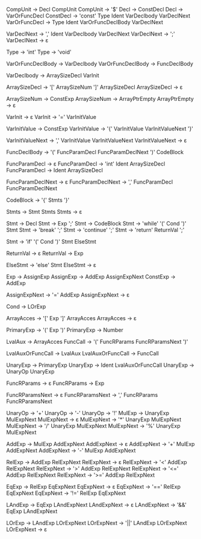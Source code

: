 CompUnit -> Decl CompUnit
CompUnit -> '$'
Decl -> ConstDecl
Decl -> VarOrFuncDecl
ConstDecl -> 'const' Type Ident VarDeclbody VarDeclNext
VarOrFuncDecl -> Type Ident VarOrFuncDeclBody VarDeclNext

VarDeclNext -> ',' Ident VarDeclbody VarDeclNext
VarDeclNext -> ';'
VarDeclNext -> ε

Type -> 'int'
Type -> 'void'

VarOrFuncDeclBody -> VarDeclbody
VarOrFuncDeclBody -> FuncDeclBody

VarDeclbody -> ArraySizeDecl VarInit

ArraySizeDecl -> '[' ArraySizeNum ']' ArraySizeDecl
ArraySizeDecl -> ε

ArraySizeNum -> ConstExp
ArraySizeNum -> ArrayPtrEmpty
ArrayPtrEmpty -> ε

VarInit -> ε
VarInit -> '=' VarInitValue 

VarInitValue -> ConstExp
VarInitValue -> '{' VarInitValue VarInitValueNext '}'

VarInitValueNext -> ',' VarInitValue VarInitValueNext
VarInitValueNext -> ε

FuncDeclBody -> '(' FuncParamDecl FuncParamDeclNext ')' CodeBlock

FuncParamDecl -> ε
FuncParamDecl -> 'int' Ident ArraySizeDecl
FuncParamDecl -> Ident ArraySizeDecl

FuncParamDeclNext -> ε
FuncParamDeclNext -> ',' FuncParamDecl FuncParamDeclNext

CodeBlock -> '{' Stmts '}'

Stmts -> Stmt Stmts
Stmts -> ε

Stmt -> Decl
Stmt -> Exp ';'
Stmt -> CodeBlock 
Stmt -> 'while' '(' Cond ')' Stmt
Stmt -> 'break' ';'
Stmt -> 'continue' ';'
Stmt -> 'return' ReturnVal ';'

Stmt -> 'if' '(' Cond ')' Stmt ElseStmt 

ReturnVal -> ε
ReturnVal -> Exp

ElseStmt -> 'else' Stmt
ElseStmt -> ε




Exp -> AssignExp
AssignExp -> AddExp AssignExpNext
ConstExp -> AddExp

AssignExpNext -> '=' AddExp
AssignExpNext -> ε

Cond -> LOrExp

ArrayAcces -> '[' Exp ']' ArrayAcces
ArrayAcces -> ε

PrimaryExp -> '(' Exp ')' 
PrimaryExp -> Number

LvalAux -> ArrayAcces
FuncCall -> '(' FuncRParams FuncRParamsNext ')' 

LvalAuxOrFuncCall -> LvalAux
LvalAuxOrFuncCall -> FuncCall

UnaryExp -> PrimaryExp 
UnaryExp -> Ident LvalAuxOrFuncCall
UnaryExp -> UnaryOp UnaryExp

FuncRParams -> ε
FuncRParams -> Exp

FuncRParamsNext -> ε
FuncRParamsNext -> ',' FuncRParams FuncRParamsNext


UnaryOp -> '+'
UnaryOp -> '-'
UnaryOp -> '!'
MulExp -> UnaryExp MulExpNext
MulExpNext -> ε
MulExpNext -> '*' UnaryExp MulExpNext
MulExpNext -> '/' UnaryExp MulExpNext
MulExpNext -> '%' UnaryExp MulExpNext

AddExp -> MulExp AddExpNext
AddExpNext -> ε
AddExpNext -> '+' MulExp AddExpNext
AddExpNext -> '-' MulExp AddExpNext

RelExp -> AddExp RelExpNext
RelExpNext -> ε
RelExpNext -> '<' AddExp RelExpNext
RelExpNext -> '>' AddExp RelExpNext
RelExpNext -> '<=' AddExp RelExpNext
RelExpNext -> '>=' AddExp RelExpNext

EqExp -> RelExp EqExpNext
EqExpNext -> ε
EqExpNext -> '==' RelExp EqExpNext
EqExpNext -> '!=' RelExp EqExpNext

LAndExp -> EqExp LAndExpNext
LAndExpNext -> ε
LAndExpNext -> '&&' EqExp LAndExpNext

LOrExp -> LAndExp LOrExpNext
LOrExpNext -> '||' LAndExp LOrExpNext
LOrExpNext -> ε

